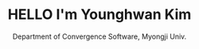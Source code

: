 <div align="center">
  <h1> HELLO I'm Younghwan Kim </h1> 
  <p> Department of Convergence Software, Myongji Univ. </p>
<div>
